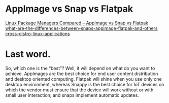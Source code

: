 # AppImage vs Snap vs Flatpak

[Linux Package Managers Compared – AppImage vs Snap vs Flatpak](https://www.ostechnix.com/linux-package-managers-compared-appimage-vs-snap-vs-flatpak)   
[what-are-the-differences-between-snaps-appimage-flatpak-and-others ](https://askubuntu.com/questions/866511/what-are-the-differences-between-snaps-appimage-flatpak-and-others)    
[cross-distro-linux-applications](https://medium.com/nitrux/cross-distro-linux-applications-1169c3077136) 


# Last word.
  So, which one is the “best”? Well, it will depend on what do you want to achieve. AppImages are the best choice for end user content distribution and desktop oriented computing. Flatpak will shine when you use only one desktop environment, whereas Snappy is the best choice for IoT devices on which the vendor must ensure that the device will work without or with small user interaction; and snaps implement automatic updates.
